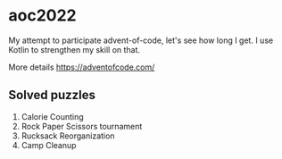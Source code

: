 # aoc2022
My attempt to participate advent-of-code, let's see how long I get.
I use Kotlin to strengthen my skill on that. 

More details https://adventofcode.com/

## Solved puzzles
1. Calorie Counting
2. Rock Paper Scissors tournament
3. Rucksack Reorganization
4. Camp Cleanup
